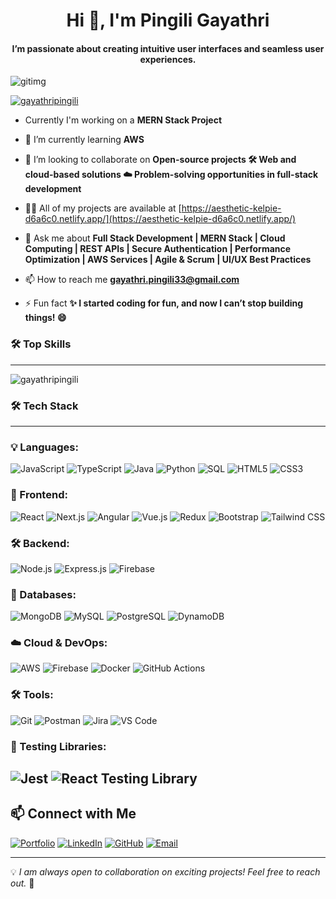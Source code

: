 <h1 align="center">Hi 👋, I'm Pingili Gayathri</h1>
<h4 align="center">
 

I’m passionate about creating intuitive user interfaces and seamless user experiences.

</h4>

![gitimg](https://github.com/user-attachments/assets/9571fbb7-fe1f-4235-b045-e722268a0039)



  <p align="left"> <a href="https://github.com/ryo-ma/github-profile-trophy"><img src="https://github-profile-trophy.vercel.app/?username=gayathripingili" alt="gayathripingili" /></a> </p>

- Currently I'm working on a **MERN Stack Project**

- 🌱 I’m currently learning **AWS**

- 👯 I’m looking to collaborate on **Open-source projects 🛠️ Web and cloud-based solutions ☁️ Problem-solving opportunities in full-stack development**

- 👨‍💻 All of my projects are available at [https://aesthetic-kelpie-d6a6c0.netlify.app/](https://aesthetic-kelpie-d6a6c0.netlify.app/)

- 💬 Ask me about **Full Stack Development | MERN Stack | Cloud Computing | REST APIs | Secure Authentication | Performance Optimization | AWS Services | Agile & Scrum | UI/UX Best Practices**

- 📫 How to reach me **gayathri.pingili33@gmail.com**

- ⚡ Fun fact **✨ I started coding for fun, and now I can’t stop building things! 😄**

### 🛠 Top Skills
---
<p><img align="center" src="https://github-readme-stats.vercel.app/api/top-langs?username=gayathripingili&show_icons=true&locale=en&layout=compact" alt="gayathripingili" /></p>

### 🛠 Tech Stack
---
### 💡 Languages:
![JavaScript](https://img.shields.io/badge/-JavaScript-F7DF1E?style=flat&logo=javascript&logoColor=black)
![TypeScript](https://img.shields.io/badge/-TypeScript-007ACC?style=flat&logo=typescript&logoColor=white)
![Java](https://img.shields.io/badge/-Java-007396?style=flat&logo=java&logoColor=white)
![Python](https://img.shields.io/badge/-Python-3776AB?style=flat&logo=python&logoColor=white)
![SQL](https://img.shields.io/badge/-SQL-4479A1?style=flat&logo=MySQL&logoColor=white)
![HTML5](https://img.shields.io/badge/-HTML5-E34F26?style=flat&logo=html5&logoColor=white)
![CSS3](https://img.shields.io/badge/-CSS3-1572B6?style=flat&logo=css3&logoColor=white)

### 🚀 Frontend:
![React](https://img.shields.io/badge/-React-61DAFB?style=flat&logo=react&logoColor=black)
![Next.js](https://img.shields.io/badge/-Next.js-000000?style=flat&logo=next.js&logoColor=white)
![Angular](https://img.shields.io/badge/-Angular-DD0031?style=flat&logo=angular&logoColor=white)
![Vue.js](https://img.shields.io/badge/-Vue.js-4FC08D?style=flat&logo=vue.js&logoColor=white)
![Redux](https://img.shields.io/badge/-Redux-764ABC?style=flat&logo=redux&logoColor=white)
![Bootstrap](https://img.shields.io/badge/-Bootstrap-7952B3?style=flat&logo=bootstrap&logoColor=white)
![Tailwind CSS](https://img.shields.io/badge/-Tailwind_CSS-38B2AC?style=flat&logo=tailwind-css&logoColor=white)

### 🛠 Backend:
![Node.js](https://img.shields.io/badge/-Node.js-339933?style=flat&logo=node.js&logoColor=white)
![Express.js](https://img.shields.io/badge/-Express.js-000000?style=flat&logo=express&logoColor=white)
![Firebase](https://img.shields.io/badge/-Firebase-FFCA28?style=flat&logo=firebase&logoColor=black)

### 💾 Databases:
![MongoDB](https://img.shields.io/badge/-MongoDB-47A248?style=flat&logo=mongodb&logoColor=white)
![MySQL](https://img.shields.io/badge/-MySQL-4479A1?style=flat&logo=mysql&logoColor=white)
![PostgreSQL](https://img.shields.io/badge/-PostgreSQL-4169E1?style=flat&logo=postgresql&logoColor=white)
![DynamoDB](https://img.shields.io/badge/-DynamoDB-4053D6?style=flat&logo=amazon-dynamodb&logoColor=white)

### ☁️ Cloud & DevOps:
![AWS](https://img.shields.io/badge/-AWS-232F3E?style=flat&logo=amazon-aws&logoColor=white)
![Firebase](https://img.shields.io/badge/-Firebase-FFCA28?style=flat&logo=firebase&logoColor=black)
![Docker](https://img.shields.io/badge/-Docker-2496ED?style=flat&logo=docker&logoColor=white)
![GitHub Actions](https://img.shields.io/badge/-GitHub_Actions-2088FF?style=flat&logo=github-actions&logoColor=white)

### 🛠 Tools:
![Git](https://img.shields.io/badge/-Git-F05032?style=flat&logo=git&logoColor=white)
![Postman](https://img.shields.io/badge/-Postman-FF6C37?style=flat&logo=postman&logoColor=white)
![Jira](https://img.shields.io/badge/-Jira-0052CC?style=flat&logo=jira&logoColor=white)
![VS Code](https://img.shields.io/badge/-VS_Code-007ACC?style=flat&logo=visual-studio-code&logoColor=white)

### 🧪 Testing Libraries:
![Jest](https://img.shields.io/badge/-Jest-C21325?style=flat&logo=jest&logoColor=white)
![React Testing Library](https://img.shields.io/badge/-React%20Testing%20Library-E33332?style=flat&logo=testing-library&logoColor=white)
---

## 📫 Connect with Me


[![Portfolio](https://img.shields.io/badge/-Portfolio-000?style=flat&logo=vercel&logoColor=white)](https://aesthetic-kelpie-d6a6c0.netlify.app/)
[![LinkedIn](https://img.shields.io/badge/-LinkedIn-0077B5?style=flat&logo=linkedin&logoColor=white)](https://www.linkedin.com/in/contactgayathri-pingili/)
[![GitHub](https://img.shields.io/badge/-GitHub-181717?style=flat&logo=github&logoColor=white)](https://github.com/GayathriPingili)
[![Email](https://img.shields.io/badge/-Email-D14836?style=flat&logo=gmail&logoColor=white)](mailto:gayathri.pingili33@gmail.com)

---

💡 *I am always open to collaboration on exciting projects! Feel free to reach out.* 🚀
